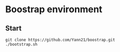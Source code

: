 # Boostrap environment

## Start
```
git clone https://github.com/Yann21/boostrap.git
./bootstrap.sh
```
